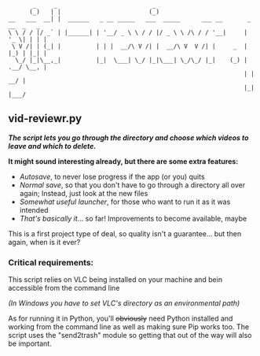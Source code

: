 ```
       _     _                           _                                      
      (_)   | |                         (_)                                     
__   ___  __| |  ______   _ __ _____   ___  _____      ___ __       _ __  _   _ 
\ \ / / |/ _` | |______| | '__/ _ \ \ / / |/ _ \ \ /\ / / '__|     | '_ \| | | |
 \ V /| | (_| |          | | |  __/\ V /| |  __/\ V  V /| |     _  | |_) | |_| |
  \_/ |_|\__,_|          |_|  \___| \_/ |_|\___| \_/\_/ |_|    (_) | .__/ \__, |
                                                                   | |     __/ |
                                                                   |_|    |___/ 
```
## vid-reviewr.py

__*The script lets you go through the directory and choose which videos to leave and which to delete.*__

**It might sound interesting already, but there are some extra features:**

* *Autosave*, to never lose progress if the app (or you) quits
* *Normal save*, so that you don't have to go through a directory all over again; Instead, just look at the new files
* *Somewhat useful launcher*, for those who want to run it as it was intended
* *That's basically it*... so far! Improvements to become available, maybe

This is a first project type of deal, so quality isn't a guarantee... but then again, when is it ever?

### Critical requirements:
This script relies on VLC being installed on your machine and bein accessible from the command line 

*(In Windows you have to set VLC's directory as an environmental path)*

As for running it in Python, you'll ~~obviously~~ need Python installed and working from the command line as well as making sure Pip works too. The script uses the "send2trash" module so getting that out of the way will also be important.
